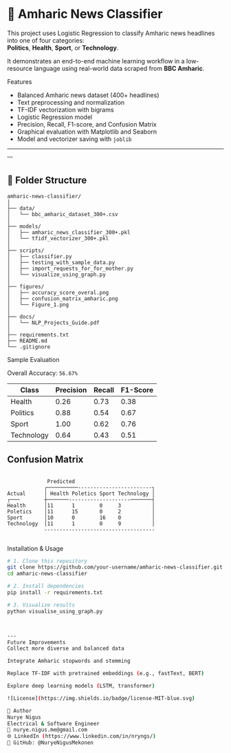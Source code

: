 # 📰 Amharic News Classifier 

This project uses Logistic Regression to classify Amharic news headlines into one of four categories:  
**Politics**, **Health**, **Sport**, or **Technology**.

It demonstrates an end-to-end machine learning workflow in a low-resource language using real-world data scraped from **BBC Amharic**.


Features

-  Balanced Amharic news dataset (400+ headlines)
-  Text preprocessing and normalization
-  TF-IDF vectorization with bigrams
-  Logistic Regression model
-  Precision, Recall, F1-score, and Confusion Matrix
-  Graphical evaluation with Matplotlib and Seaborn
-  Model and vectorizer saving with `joblib`

---
'''
## 📁 Folder Structure

```
amharic-news-classifier/
│
├── data/
│   └── bbc_amharic_dataset_300+.csv
│
├── models/
│   ├── amharic_news_classifier_300+.pkl
│   └── tfidf_vectorizer_300+.pkl
│
├── scripts/
│   ├── classifier.py
│   ├── testing_with_sample_data.py
│   ├── import_requests_for_for_mother.py
│   └── visualize_using_graph.py
│
├── figures/
│   ├── accuracy_score_overal.png
│   ├── confusion_matrix_amharic.png
│   └── Figure_1.png
│
├── docs/
│   └── NLP_Projects_Guide.pdf
│
├── requirements.txt
├── README.md
└── .gitignore
```

Sample Evaluation

Overall Accuracy: `56.67%`

| Class       | Precision | Recall | F1-Score |
|-------------|-----------|--------|----------|
| Health      | 0.26      | 0.73   | 0.38     |
| Politics    | 0.88      | 0.54   | 0.67     |
| Sport       | 1.00      | 0.62   | 0.76     |
| Technology  | 0.64      | 0.43   | 0.51     |



## Confusion Matrix
```

             Predicted
            ┌──────────------------------------┐
Actual      │ Health Poletics Sport Technology │
┌───        ┼───────--------------------───────┤
Health      │11      1        0     3          │
Poletics    │11      15       0     2          │
Sport       │10      0        16    0          │
Technology  │11      1        0     9          │
            ------------------------------------
			
```


 Installation & Usage

```bash
# 1. Clone this repository
git clone https://github.com/your-username/amharic-news-classifier.git
cd amharic-news-classifier

# 2. Install dependencies
pip install -r requirements.txt

# 3. Visualize results
python visualise_using_graph.py



---
Future Improvements
Collect more diverse and balanced data

Integrate Amharic stopwords and stemming

Replace TF-IDF with pretrained embeddings (e.g., fastText, BERT)

Explore deep learning models (LSTM, transformer)

![License](https://img.shields.io/badge/license-MIT-blue.svg)

👤 Author
Nurye Nigus
Electrical & Software Engineer
📧 nurye.nigus.me@gmail.com
🌐 LinkedIn (https://www.linkedin.com/in/nryngs/)
🐙 GitHub: @NuryeNigusMekonen


